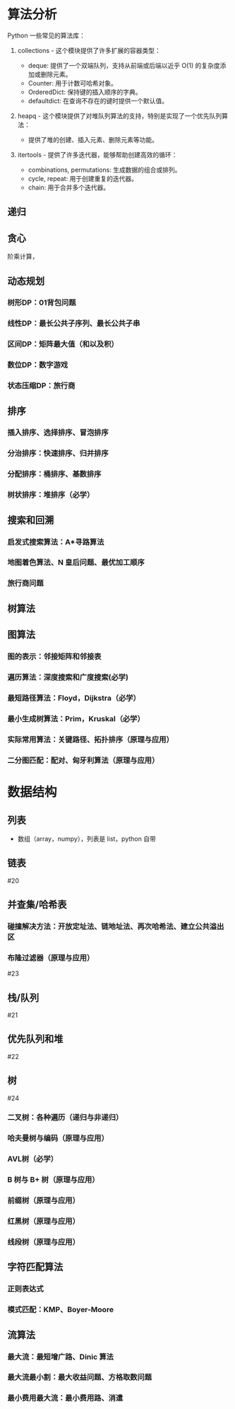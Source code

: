 # 算法分析
Python 一些常见的算法库：
1. collections - 这个模块提供了许多扩展的容器类型：

    - deque: 提供了一个双端队列，支持从前端或后端以近乎 O(1) 的复杂度添加或删除元素。
    - Counter: 用于计数可哈希对象。
    - OrderedDict: 保持键的插入顺序的字典。
    - defaultdict: 在查询不存在的键时提供一个默认值。

2. heapq - 这个模块提供了对堆队列算法的支持，特别是实现了一个优先队列算法：
    - 提供了堆的创建、插入元素、删除元素等功能。

3. itertools - 提供了许多迭代器，能够帮助创建高效的循环：

    - combinations, permutations: 生成数据的组合或排列。
    - cycle, repeat: 用于创建重复的迭代器。
    - chain: 用于合并多个迭代器。

## 递归

## 贪心
阶乘计算，

## 动态规划
### 树形DP：01背包问题
### 线性DP：最长公共子序列、最长公共子串
### 区间DP：矩阵最大值（和以及积）
### 数位DP：数字游戏
### 状态压缩DP：旅行商

## 排序
### 插入排序、选择排序、冒泡排序
### 分治排序：快速排序、归并排序
### 分配排序：桶排序、基数排序
### 树状排序：堆排序（必学）

## 搜索和回溯
### 启发式搜索算法：A*寻路算法
### 地图着色算法、N 皇后问题、最优加工顺序
### 旅行商问题

## 树算法

## 图算法
### 图的表示：邻接矩阵和邻接表
### 遍历算法：深度搜索和广度搜索(必学)
### 最短路径算法：Floyd，Dijkstra（必学）
### 最小生成树算法：Prim，Kruskal（必学）
### 实际常用算法：关键路径、拓扑排序（原理与应用）
### 二分图匹配：配对、匈牙利算法（原理与应用）

# 数据结构
## 列表
- 数组（array，numpy），列表是 list，python 自带
## 链表
#20 
## 并查集/哈希表
### 碰撞解决方法：开放定址法、链地址法、再次哈希法、建立公共溢出区
### 布隆过滤器（原理与应用）
#23 
## 栈/队列
#21 
## 优先队列和堆
#22 

## 树
#24 
### 二叉树：各种遍历（递归与非递归）
### 哈夫曼树与编码（原理与应用）
### AVL树（必学）
### B 树与 B+ 树（原理与应用）
### 前缀树（原理与应用）
### 红黑树（原理与应用）
### 线段树（原理与应用）

## 字符匹配算法
### 正则表达式
### 模式匹配：KMP、Boyer-Moore

## 流算法
### 最大流：最短增广路、Dinic 算法
### 最大流最小割：最大收益问题、方格取数问题
### 最小费用最大流：最小费用路、消遣